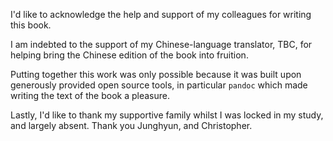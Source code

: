 I'd like to acknowledge the help and support of my colleagues for writing this book.  

I am indebted to the support of my Chinese-language translator, TBC, for helping bring the Chinese edition of the book into fruition.

Putting together this work was only possible because it was built upon generously provided open source tools, in particular `pandoc` which made writing the text of the book a pleasure.

Lastly, I'd like to thank my supportive family whilst I was locked in my study, and largely absent.  Thank you Junghyun, and Christopher.
